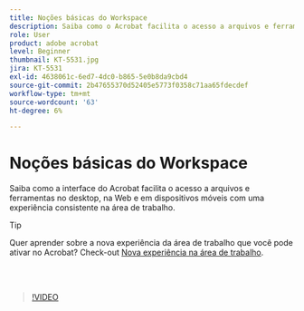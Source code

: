 ```yaml
---
title: Noções básicas do Workspace
description: Saiba como o Acrobat facilita o acesso a arquivos e ferramentas no desktop, na Web e em dispositivos móveis
role: User
product: adobe acrobat
level: Beginner
thumbnail: KT-5531.jpg
jira: KT-5531
exl-id: 4638061c-6ed7-4dc0-b865-5e0b8da9cbd4
source-git-commit: 2b47655370d52405e5773f0358c71aa65fdecdef
workflow-type: tm+mt
source-wordcount: '63'
ht-degree: 6%

---
```


# Noções básicas do Workspace

Saiba como a interface do Acrobat facilita o acesso a arquivos e ferramentas no desktop, na Web e em dispositivos móveis com uma experiência consistente na área de trabalho.

>[!TIP]
>
>Quer aprender sobre a nova experiência da área de trabalho que você pode ativar no Acrobat? Check-out [Nova experiência na área de trabalho](new-workspace.md).

<br> 

>[!VIDEO](https://video.tv.adobe.com/v/337971?quality=12&learn=on&hidetitle=true)
